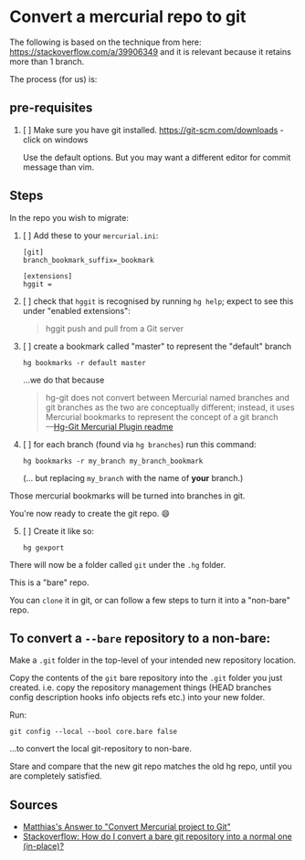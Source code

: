 ﻿# Convert a mercurial repo to git

The following is based on the technique from here: <https://stackoverflow.com/a/39906349> and it is relevant because it retains more than 1 branch.

The process (for us) is:

## pre-requisites

1. [ ] Make sure you have git installed.  <https://git-scm.com/downloads> - click on windows

	Use the default options. But you may want a different editor for commit message than vim.

## Steps

In the repo you wish to migrate:

  1. [ ] Add these to your `mercurial.ini`:

		 [git]
		 branch_bookmark_suffix=_bookmark

		 [extensions]
		 hggit =

  2. [ ] check that `hggit` is recognised by running `hg help`; expect to see this under "enabled extensions":

		> hggit         push and pull from a Git server

 3. [ ]  create a bookmark called "master" to represent the "default" branch

		hg bookmarks -r default master

     ...we do that because

	> hg-git does not convert between Mercurial named branches and git branches as the two are conceptually different; instead, it uses Mercurial bookmarks to represent the concept of a git branch<br />
	> &mdash;[Hg-Git Mercurial Plugin readme](https://github.com/schacon/hg-git#gitbranch_bookmark_suffix)

 4. [ ] for each branch (found via `hg branches`) run this command:

		hg bookmarks -r my_branch my_branch_bookmark

	(... but replacing `my_branch` with the name of **your** branch.)

Those mercurial bookmarks will be turned into branches in git.

You're now ready to create the git repo. 😄

 5. [ ] Create it like so:

	    hg gexport

There will now be a folder called `git` under the `.hg` folder.

This is a "bare" repo.

You can `clone` it in git, or can follow a few steps to turn it into a "non-bare" repo.

## To convert a `--bare` repository to a non-bare:

Make a `.git` folder in the top-level of your intended new repository location.

Copy the contents of the `git` bare repository into the `.git` folder you just created. i.e. copy the repository management things (HEAD branches config description hooks info objects refs etc.) into your new folder.

Run:

    git config --local --bool core.bare false

...to convert the local git-repository to non-bare.

Stare and compare that the new git repo matches the old hg repo, until you are completely satisfied.

## Sources

* [Matthias's Answer to "Convert Mercurial project to Git"](https://stackoverflow.com/a/39906349)
* [Stackoverflow: How do I convert a bare git repository into a normal one (in-place)?](https://stackoverflow.com/a/10637882)